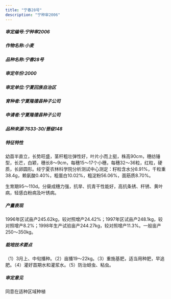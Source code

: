 ```yaml
---
title: "宁春28号"
description: "宁种审2006"
---
```

##### 审定编号:宁种审2006

##### 作物名称:小麦

##### 品种名称:宁春28号

##### 审定年份:2000

##### 审定单位:宁夏回族自治区

##### 育种者:宁夏隆德县种子公司

##### 申请者:宁夏隆德县种子公司

##### 品种来源:7633-30/晋级148

##### 特征特性
幼苗半直立，长势旺盛，茎秆粗壮弹性好，叶片小而上挺，株高90cm，穗纺锤型，长芒，白颖，穗长8～9cm，每穗15～17个小穗，每穗32～36粒，红粒，硬质，长卵圆形。经宁夏农林科学院分析测试中心测定：籽粒含水分8.91%，千粒重38.4g，赖氨酸0.40%，粗蛋白10.02%，粗淀粉56.06%，面筋质8.70%。
生育期95～110d。分蘖成穗力强，抗旱、抗青干性能好，高抗条锈、秆锈、黄叶病，轻感白粉病及叶锈病。


##### 产量表现
1996年区试亩产245.62kg，较对照增产24.42%；1997年区试亩产248.1kg，较对照增产8.2%；1998年生产试验亩产244.27kg，较对照增产11.3%。一般亩产250～350kg。 

##### 栽培技术要点
（1）3月上、中旬播种。（2）亩播19～22kg。（3）重施基肥，适当用种肥，早追肥。（4）灌好苗期水和灌浆水。（5）防治蚜虫、粘虫。 

##### 审定意见
同意在适种区域种植
